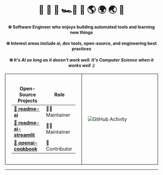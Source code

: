 <div align="center">

# 🌊&nbsp;🌴&nbsp;🏰&nbsp;🏎️💨&nbsp;🛫&nbsp;🌎&nbsp;🌍&nbsp;🌏&nbsp;🛬
#### ⦿ Software Engineer who enjoys building automated tools and learning new things
#### ⦿ Interest areas include ai, dev tools, open-source, and engineering best practices
#### ⦿ *It's AI as long as it doesn't work well. It's Computer Science when it works well :)*

<!--
[![Repo Name](https://img.shields.io/badge/Repo-README--AI-6272a4?style=for-the-badge&labelColor=44475a)](https://github.com/eli64s/README-AI)
[![Stars](https://custom-icon-badges.demolab.com/github/stars/eli64s/README-AI?color=6272a4&style=for-the-badge&labelColor=44475a&logo=star)](https://github.com/eli64s/README-AI?tab=repositories&sort=stargazers)
[![Forks](https://custom-icon-badges.demolab.com/github/forks/eli64s/README-AI?color=6272a4&style=for-the-badge&labelColor=44475a&logo=fork)](https://github.com/eli64s/README-AI?tab=repositories&sort=stargazers)

![GitHub Activity](https://github-profile-summary-cards.vercel.app/api/cards/stats?username=eli64s&theme=dracula)
-->

<table>
  <tr>
    <!-- Box 1 -->
    <td style="border: 1px solid black; padding: 20px; width: 50%;">
      <table>
        <thead align="center">
          <tr style="border: none;">
            <td><b>Open-Source Projects</b></td>
            <td><b>Role</b></td>
          </tr>
        </thead>
        <tbody>
          <tr>
            <td><a href="https://github.com/eli64s/readme-ai"><b>👾 readme-ai</b></a></td>
            <td>🧑‍💻 Maintainer</td>
          </tr>
          <tr>
            <td><a href="https://readme-ai.streamlit.app/"><b>🎈 readme-ai-streamlit</b></a></td>
            <td>🧑‍💻 Maintainer</td>
          </tr>
          <tr>
            <td><a href="https://cookbook.openai.com/examples/code_search_using_embeddings"><b>🤖 openai-cookbook</b></a></td>
            <td>🤝 Contributor</td>
          </tr>
        </tbody>
      </table>
    </td>
    <td style="border: 1px solid black; padding: 20px; width: 50%;">
      <img src="https://github-profile-summary-cards.vercel.app/api/cards/stats?username=eli64s&theme=dracula" alt="GitHub Activity" />
    </td>
  </tr>
</table>

---
